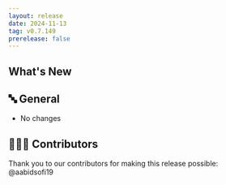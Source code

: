 ```yaml
---
layout: release
date: 2024-11-13
tag: v0.7.149
prerelease: false
---
```


## What's New

## 🔤 General

- No changes

## 👨🏽‍💻 Contributors

Thank you to our contributors for making this release possible:
@aabidsofi19
